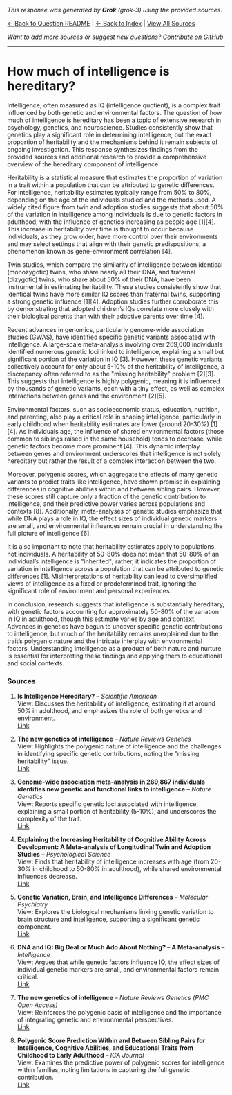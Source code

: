 <!-- 
Generated by: grok
Model: grok-3
Prompt type: sources
Generated at: 2025-06-26T13:20:24.194182
-->

*This response was generated by **Grok** (grok-3) using the provided sources.*

[← Back to Question README](README.md) | [← Back to Index](../README.md) | [View All Sources](../allsources.md)

*Want to add more sources or suggest new questions? [Contribute on GitHub](https://github.com/justinwest/SuggestedSources)*

---

# How much of intelligence is hereditary?

Intelligence, often measured as IQ (intelligence quotient), is a complex trait influenced by both genetic and environmental factors. The question of how much of intelligence is hereditary has been a topic of extensive research in psychology, genetics, and neuroscience. Studies consistently show that genetics play a significant role in determining intelligence, but the exact proportion of heritability and the mechanisms behind it remain subjects of ongoing investigation. This response synthesizes findings from the provided sources and additional research to provide a comprehensive overview of the hereditary component of intelligence.

Heritability is a statistical measure that estimates the proportion of variation in a trait within a population that can be attributed to genetic differences. For intelligence, heritability estimates typically range from 50% to 80%, depending on the age of the individuals studied and the methods used. A widely cited figure from twin and adoption studies suggests that about 50% of the variation in intelligence among individuals is due to genetic factors in adulthood, with the influence of genetics increasing as people age [1][4]. This increase in heritability over time is thought to occur because individuals, as they grow older, have more control over their environments and may select settings that align with their genetic predispositions, a phenomenon known as gene-environment correlation [4].

Twin studies, which compare the similarity of intelligence between identical (monozygotic) twins, who share nearly all their DNA, and fraternal (dizygotic) twins, who share about 50% of their DNA, have been instrumental in estimating heritability. These studies consistently show that identical twins have more similar IQ scores than fraternal twins, supporting a strong genetic influence [1][4]. Adoption studies further corroborate this by demonstrating that adopted children’s IQs correlate more closely with their biological parents than with their adoptive parents over time [4].

Recent advances in genomics, particularly genome-wide association studies (GWAS), have identified specific genetic variants associated with intelligence. A large-scale meta-analysis involving over 269,000 individuals identified numerous genetic loci linked to intelligence, explaining a small but significant portion of the variation in IQ [3]. However, these genetic variants collectively account for only about 5-10% of the heritability of intelligence, a discrepancy often referred to as the "missing heritability" problem [2][3]. This suggests that intelligence is highly polygenic, meaning it is influenced by thousands of genetic variants, each with a tiny effect, as well as complex interactions between genes and the environment [2][5].

Environmental factors, such as socioeconomic status, education, nutrition, and parenting, also play a critical role in shaping intelligence, particularly in early childhood when heritability estimates are lower (around 20-30%) [1][4]. As individuals age, the influence of shared environmental factors (those common to siblings raised in the same household) tends to decrease, while genetic factors become more prominent [4]. This dynamic interplay between genes and environment underscores that intelligence is not solely hereditary but rather the result of a complex interaction between the two.

Moreover, polygenic scores, which aggregate the effects of many genetic variants to predict traits like intelligence, have shown promise in explaining differences in cognitive abilities within and between sibling pairs. However, these scores still capture only a fraction of the genetic contribution to intelligence, and their predictive power varies across populations and contexts [8]. Additionally, meta-analyses of genetic studies emphasize that while DNA plays a role in IQ, the effect sizes of individual genetic markers are small, and environmental influences remain crucial in understanding the full picture of intelligence [6].

It is also important to note that heritability estimates apply to populations, not individuals. A heritability of 50-80% does not mean that 50-80% of an individual’s intelligence is "inherited"; rather, it indicates the proportion of variation in intelligence across a population that can be attributed to genetic differences [1]. Misinterpretations of heritability can lead to oversimplified views of intelligence as a fixed or predetermined trait, ignoring the significant role of environment and personal experiences.

In conclusion, research suggests that intelligence is substantially hereditary, with genetic factors accounting for approximately 50-80% of the variation in IQ in adulthood, though this estimate varies by age and context. Advances in genetics have begun to uncover specific genetic contributions to intelligence, but much of the heritability remains unexplained due to the trait’s polygenic nature and the intricate interplay with environmental factors. Understanding intelligence as a product of both nature and nurture is essential for interpreting these findings and applying them to educational and social contexts.

### Sources
1. **Is Intelligence Hereditary?** – *Scientific American*  
   View: Discusses the heritability of intelligence, estimating it at around 50% in adulthood, and emphasizes the role of both genetics and environment.  
   [Link](https://www.scientificamerican.com/article/is-intelligence-hereditary/)

2. **The new genetics of intelligence** – *Nature Reviews Genetics*  
   View: Highlights the polygenic nature of intelligence and the challenges in identifying specific genetic contributions, noting the "missing heritability" issue.  
   [Link](https://www.nature.com/articles/nrg.2017.104)

3. **Genome-wide association meta-analysis in 269,867 individuals identifies new genetic and functional links to intelligence** – *Nature Genetics*  
   View: Reports specific genetic loci associated with intelligence, explaining a small portion of heritability (5-10%), and underscores the complexity of the trait.  
   [Link](https://pubmed.ncbi.nlm.nih.gov/29942086/)

4. **Explaining the Increasing Heritability of Cognitive Ability Across Development: A Meta-analysis of Longitudinal Twin and Adoption Studies** – *Psychological Science*  
   View: Finds that heritability of intelligence increases with age (from 20-30% in childhood to 50-80% in adulthood), while shared environmental influences decrease.  
   [Link](https://pmc.ncbi.nlm.nih.gov/articles/PMC3954471/)

5. **Genetic Variation, Brain, and Intelligence Differences** – *Molecular Psychiatry*  
   View: Explores the biological mechanisms linking genetic variation to brain structure and intelligence, supporting a significant genetic component.  
   [Link](https://www.nature.com/articles/s41380-021-01027-y)

6. **DNA and IQ: Big Deal or Much Ado About Nothing? – A Meta-analysis** – *Intelligence*  
   View: Argues that while genetic factors influence IQ, the effect sizes of individual genetic markers are small, and environmental factors remain critical.  
   [Link](https://www.sciencedirect.com/science/article/abs/pii/S0160289624000655)

7. **The new genetics of intelligence** – *Nature Reviews Genetics (PMC Open Access)*  
   View: Reinforces the polygenic basis of intelligence and the importance of integrating genetic and environmental perspectives.  
   [Link](https://pmc.ncbi.nlm.nih.gov/articles/PMC5985927/)

8. **Polygenic Score Prediction Within and Between Sibling Pairs for Intelligence, Cognitive Abilities, and Educational Traits from Childhood to Early Adulthood** – *ICA Journal*  
   View: Examines the predictive power of polygenic scores for intelligence within families, noting limitations in capturing the full genetic contribution.  
   [Link](https://icajournal.scholasticahq.com/article/140654-polygenic-score-prediction-within-and-between-sibling-pairs-for-intelligence-cognitive-abilities-and-educational-traits-from-childhood-to-early-adul)